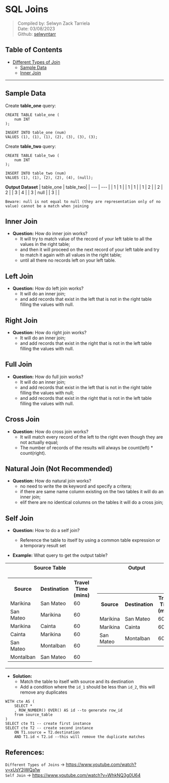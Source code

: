 # SQL Joins

>Compiled by: Selwyn Zack Tarriela <br> Date: 03/08/2023 <br> Github: [selwyntarr](https://github.com/selwyntarr)

## Table of Contents
- [Different Types of Join](#Sample-Data)
    - [Sample Data](#Sample-Data)
    - [Inner Join](#Inner-Join)

---


## Sample Data
Create **table_one** query:
```
CREATE TABLE table_one (
    num INT
);

INSERT INTO table_one (num)
VALUES (1), (1), (1), (2), (3), (3), (3);
```
Create **table_two** query:
```
CREATE TABLE table_two (
    num INT
);

INSERT INTO table_two (num)
VALUES (1), (1), (2), (2), (4), (null);
```
**Output Dataset**
| table_one | table_two|
| --- | --- |
| 1 | 1 |
| 1 | 1 |
| 1 | 2 |
| 2 | 2 |
| 3 | 4 |
| 3 | null |
| 3 | |

`Beware: null is not equal to null (they are representation only of no value) cannot be a match when joining`

## Inner Join

- **Question:** How do inner join works?
    - It will try to match value of the record of your left table to all the values in the right table; 
    - and then it will proceed on the next record of your left table and try to match it again with all values in the right table; 
    - until all there no records left on your left table.   

## Left Join

- **Question:** How do left join works?
    - It will do an inner join;
    - and add records that exist in the left that is not in the right table filling the values with null.

## Right Join

- **Question:** How do right join works?
    - It will do an inner join;
    - and add records that exist in the right that is not in the left table filling the values with null.

## Full Join

- **Question:** How do full join works?
    - It will do an inner join;
    - and add records that exist in the left that is not in the right table filling the values with null;
    - and add records that exist in the right that is not in the left table filling the values with null.

## Cross Join

- **Question:** How do cross join works?
    - It will match every record of the left to the right even though they are not actually equal;
    - The number of records of the results will always be count(left) * count(right).

## Natural Join (Not Recommended)

- **Question:** How do natural join works?
    - no need to write the `ON` keyword and specify a critera;
    - if there are same name column existing on the two tables it will do an inner join;
    - elif there are no identical columns on the tables it will do a cross join;

## Self Join

- **Question:** How to do a self join?
    - Reference the table to itself by using a common table expression or a temporary result set

- **Example:** What query to get the output table?

<table>
  <tr>
    <th>Source Table</th>
    <th>Output</th>
  </tr>
  <tr>
    <td>
        <table>
            <tr>
                <th>Source</th>
                <th>Destination</th>
                <th>Travel Time (mins)</th>
            </tr>
            <tr>
                <td>Marikina</td>
                <td>San Mateo</td>
                <td>60</td>
            </t>
            <tr>
                <td>San Mateo</td>
                <td>Marikina</td>
                <td>60</td>
            </t>
            <tr>
                <td>Marikina</td>
                <td>Cainta</td>
                <td>60</td>
            </t>
            <tr>
                <td>Cainta</td>
                <td>Marikina</td>
                <td>60</td>
            </t>
            <tr>
                <td>San Mateo</td>
                <td>Montalban</td>
                <td>60</td>
            </t>
            <tr>
                <td>Montalban</td>
                <td>San Mateo</td>
                <td>60</td>
            </tr>
        </table>
    </td>
    <td>
        <table>
            <tr>
                <th>Source</th>
                <th>Destination</th>
                <th>Travel Time (mins)</th>
            </tr>
            <tr>
                <td>Marikina</td>
                <td>San Mateo</td>
                <td>60</td>
            </tr>
            <tr>
                <td>Marikina</td>
                <td>Cainta</td>
                <td>60</td>
            </tr>
            <tr>
                <td>San Mateo</td>
                <td>Montalban</td>
                <td>60</td>
            </t>
        </table>
    </td>
  </tr>
</table>

- **Solution:**
    - Match the table to itself with source and its destination
    - Add a condition where the `id_1` should be less than `id_2`, this will remove any duplicates 
```
WITH cte AS (
    SELECT * 
    , ROW_NUMBER() OVER() AS id --to generate row_id
    from source_table
)
SELECT cte T1 -- create first instance
SELECT cte T2 -- create second instance
    ON T1.source = T2.destination
    AND T1.id < T2.id --this will remove the duplicate matches
```
    
## References:
`Different Types of Joins` -> https://www.youtube.com/watch?v=xUsY2jWQa1w <br>
`Self Join` -> https://www.youtube.com/watch?v=WhkNQ3g0U64
